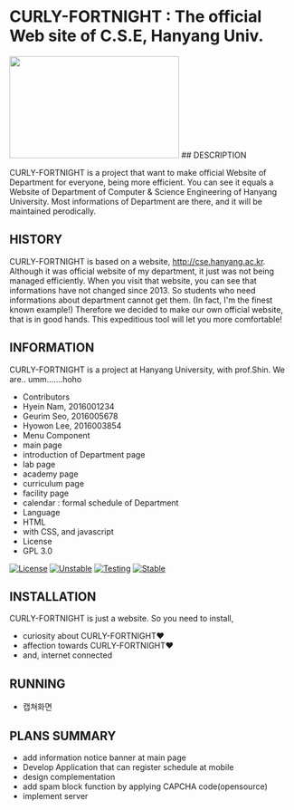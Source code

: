 CURLY-FORTNIGHT  :   The official Web site of C.S.E, Hanyang Univ.
===============================================================
<img src="http://postfiles4.naver.net/MjAxNjExMTZfMTMy/MDAxNDc5MjU3OTEyMzg0.-2uzsAd8seTEdC0fAdsfzTK5YcNloGA497zpEAl3NuMg.1XdNfustDDvzwg2zwjWaN084OW01-axqyOVpx2TCO_og.PNG.skgpdls11/%EC%8A%A4%ED%81%AC%EB%A6%B0%EC%83%B7_2016-11-16_%EC%98%A4%EC%A0%84_9.56.50.png?type=w3" height="180" width="300">
## DESCRIPTION

CURLY-FORTNIGHT is a project that want to make official Website of Department for everyone, being more efficient.
You can see it equals a Website of Department of Computer & Science Engineering of Hanyang University.
Most informations of Department are there, and it will be maintained perodically.

## HISTORY

CURLY-FORTNIGHT is based on a website, http://cse.hanyang.ac.kr. Although it was official website of my department, it just was not being managed efficiently. 
When you visit that website, you can see that informations have not changed since 2013.
So students who need informations about department cannot get them. (In fact, I'm the finest known example!)
Therefore we decided to make our own official website, that is in good hands.
This expeditious tool will let you more comfortable!


## INFORMATION
CURLY-FORTNIGHT is a project at Hanyang University, with prof.Shin. We are.. umm.......hoho

* Contributors
 * Hyein Nam, 2016001234
  * Geurim Seo, 2016005678
   * Hyowon Lee, 2016003854
* Menu Component
 * main page
 * introduction of Department page
 * lab page
 * academy page
 * curriculum page
 * facility page 
 * calendar : formal schedule of Department
* Language
 * HTML
  * with CSS, and javascript
* License
 * GPL 3.0

[![License](https://img.shields.io/badge/license-GPLv3-green.svg)](http://www.gnu.org/licenses/gpl-3.0.html)
[![Unstable](https://img.shields.io/badge/unstable-2.0a4-red.svg)](https://github.com/Needlworks/Textcube/archive/latest-unstable.zip)
[![Testing](https://img.shields.io/badge/testing-1.10.10-green.svg)](https://github.com/Needlworks/Textcube/archive/latest-testing.zip)
[![Stable](https://img.shields.io/badge/stable-1.10.10-blue.svg)](https://github.com/Needlworks/Textcube/archive/latest-stable.zip)

## INSTALLATION

CURLY-FORTNIGHT is just a website. So you need to install,

* curiosity about CURLY-FORTNIGHT❤
* affection towards CURLY-FORTNIGHT❤
* and, internet connected

## RUNNING

* 캡쳐화면

## PLANS SUMMARY

* add information notice banner at main page
* Develop Application that can register schedule at mobile
* design complementation
* add spam block function by applying CAPCHA code(opensource)
* implement server

